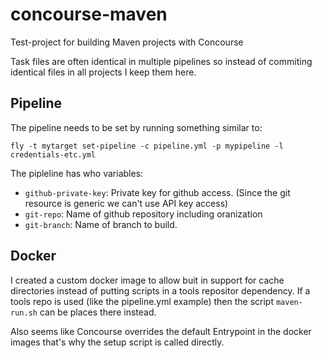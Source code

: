 # concourse-maven
Test-project for building Maven projects with Concourse

Task files are often identical in multiple pipelines so instead of commiting identical files in all projects I keep them here.

## Pipeline

The pipeline needs to be set by running something similar to:

`fly -t mytarget set-pipeline -c pipeline.yml -p mypipeline -l credentials-etc.yml`

The pipleline has who variables:

 - `github-private-key`: Private key for github access. (Since the git resource is generic we can't use API key access)
 - `git-repo`: Name of github repository including oranization
 - `git-branch`: Name of branch to build.

## Docker

I created a custom docker image to allow buit in support for cache directories instead of putting scripts in a tools repositor dependency. If a tools repo is used (like the pipeline.yml example) then the script `maven-run.sh` can be places there instead.

Also seems like Concourse overrides the default Entrypoint in the docker images that's why the setup script is called directly.
